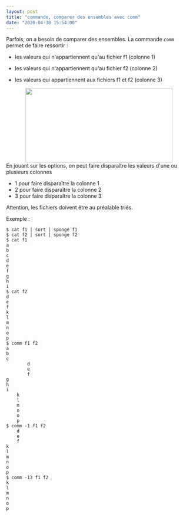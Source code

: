 ```yaml
---
layout: post
title: "commande, comparer des ensembles avec comm"
date: "2020-04-30 15:54:00"
---
```

Parfois, on a besoin de comparer des ensembles. La commande `comm` permet de faire ressortir :



- les valeurs qui n'appartiennent qu'au fichier f1 (colonne 1)

- les valeurs qui n'appartiennent qu'au fichier f2 (colonne 2)

- les valeurs qui appartiennent aux fichiers f1 et f2 (colonne 3)


<div class="separator" style="clear: both; text-align: center;"><a href="https://3.bp.blogspot.com/-vg7Zva_Vs00/XqrXy6g4dAI/AAAAAAAAEQ4/D3E_dujxKNYiC4_z-CtMraGKzxn9bjKGwCNcBGAsYHQ/s1600/comm.png" imageanchor="1" style="margin-left: 1em; margin-right: 1em;"><img border="0" data-original-height="172" data-original-width="341" height="202" src="https://3.bp.blogspot.com/-vg7Zva_Vs00/XqrXy6g4dAI/AAAAAAAAEQ4/D3E_dujxKNYiC4_z-CtMraGKzxn9bjKGwCNcBGAsYHQ/s400/comm.png" width="400" /></a></div>En jouant sur les options, on peut faire disparaître les valeurs d'une ou plusieurs colonnes   


- 1 pour faire disparaître la colonne 1
- 2 pour faire disparaître la colonne 2
- 3 pour faire disparaître la colonne 3


Attention, les fichiers doivent être au préalable triés. 


Exemple :  

```
$ cat f1 | sort | sponge f1
$ cat f2 | sort | sponge f2
$ cat f1
a
b
c
d
e
f
g
h
i
$ cat f2
d
e
f
k
l
m
n
o
p
$ comm f1 f2
a
b
c
		d
		e
		f
g
h
i
	k
	l
	m
	n
	o
	p
$ comm -1 f1 f2
	d
	e
	f
k
l
m
n
o
p
$ comm -13 f1 f2
k
l
m
n
o
p
```
